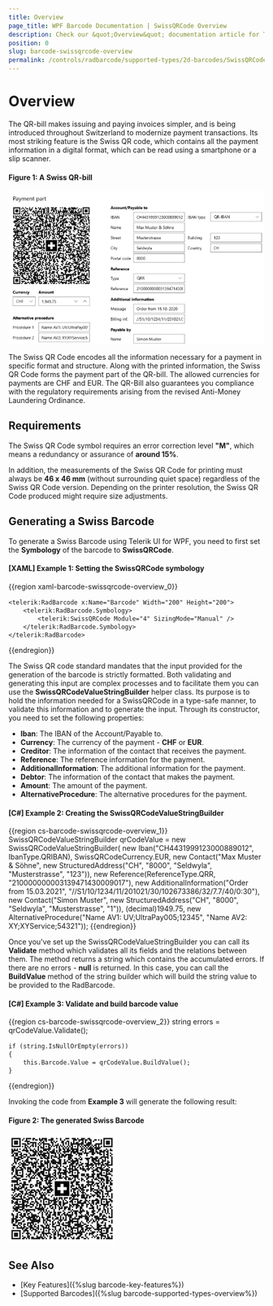 ```yaml
---
title: Overview
page_title: WPF Barcode Documentation | SwissQRCode Overview
description: Check our &quot;Overview&quot; documentation article for Telerik SwissQRCode for WPF control.
position: 0
slug: barcode-swissqrcode-overview
permalink: /controls/radbarcode/supported-types/2d-barcodes/SwissQRCode/overview
---
```


# Overview

The QR-bill makes issuing and paying invoices simpler, and is being introduced throughout Switzerland to modernize payment transactions. Its most striking feature is the Swiss QR code, which contains all the payment information in a digital format, which can be read using a smartphone or a slip scanner.

#### Figure 1: A Swiss QR-bill

![A Swiss QR-bill](../../../../radbarcodenew/supported-types/2d-barcodes/SwissQRCode/images/qr-bill.png)

The Swiss QR Code encodes all the information necessary for a payment in specific format and structure. Along with the printed information, the Swiss QR Code forms the payment part of the QR-bill. The allowed currencies for payments are CHF and EUR. The QR-Bill also guarantees you compliance with the regulatory requirements arising from the revised Anti-Money Laundering Ordinance.

## Requirements

The Swiss QR Code symbol requires an error correction level **"M"**, which means a redundancy or assurance of **around 15%**.

In addition, the measurements of the Swiss QR Code for printing must always be **46 x 46 mm** (without surrounding quiet space) regardless of the Swiss QR Code version. Depending on the printer resolution, the Swiss QR Code produced might require size adjustments.

## Generating a Swiss Barcode

To generate a Swiss Barcode using Telerik UI for WPF, you need to first set the **Symbology** of the barcode to **SwissQRCode**.

#### __[XAML] Example 1: Setting the SwissQRCode symbology__  

{{region xaml-barcode-swissqrcode-overview_0}}
    
    <telerik:RadBarcode x:Name="Barcode" Width="200" Height="200">
        <telerik:RadBarcode.Symbology>
            <telerik:SwissQRCode Module="4" SizingMode="Manual" />
        </telerik:RadBarcode.Symbology>
    </telerik:RadBarcode>
{{endregion}}

The Swiss QR code standard mandates that the input provided for the generation of the barcode is strictly formatted. Both validating and generating this input are complex processes and to facilitate them you can use the **SwissQRCodeValueStringBuilder** helper class. Its purpose is to hold the information needed for a SwissQRCode in a type-safe manner, to validate this information and to generate the input. Through its constructor, you need to set the following properties:

* **Iban**: The IBAN of the Account/Payable to.
* **Currency**: The currency of the payment - **CHF** or **EUR**.
* **Creditor**: The information of the contact that receives the payment.
* **Reference**: The reference information for the payment.
* **AdditionalInformation**: The additional information for the payment.
* **Debtor**: The information of the contact that makes the payment.
* **Amount**: The amount of the payment.
* **AlternativeProcedure**: The alternative procedures for the payment.

#### __[C#] Example 2: Creating the SwissQRCodeValueStringBuilder__

{{region cs-barcode-swissqrcode-overview_1}}
    SwissQRCodeValueStringBuilder qrCodeValue = new SwissQRCodeValueStringBuilder(
            new Iban("CH4431999123000889012", IbanType.QRIBAN),
            SwissQRCodeCurrency.EUR,
            new Contact("Max Muster &amp; Söhne",
            new StructuredAddress("CH", "8000", "Seldwyla", "Musterstrasse", "123")),
            new Reference(ReferenceType.QRR, "210000000003139471430009017"),
            new AdditionalInformation("Order from 15.03.2021", "//S1/10/1234/11/201021/30/102673386/32/7.7/40/0:30"),
            new Contact("Simon Muster", new StructuredAddress("CH", "8000", "Seldwyla", "Musterstrasse", "1")),
            (decimal)1949.75,
            new AlternativeProcedure("Name AV1: UV;UltraPay005;12345", "Name AV2: XY;XYService;54321"));
{{endregion}}

Once you've set up the SwissQRCodeValueStringBuilder you can call its **Validate** method which validates all its fields and the relations between them. The method returns a string which contains the accumulated errors. If there are no errors - **null** is returned. In this case, you can call the **BuildValue** method of the string builder which will build the string value to be provided to the RadBarcode.

#### __[C#] Example 3: Validate and build barcode value__

{{region cs-barcode-swissqrcode-overview_2}}
    string errors = qrCodeValue.Validate();

    if (string.IsNullOrEmpty(errors))
    {
        this.Barcode.Value = qrCodeValue.BuildValue();
    }
{{endregion}}

Invoking the code from **Example 3** will generate the following result:

#### Figure 2: The generated Swiss Barcode

![The generated Swiss Barcode](../../../../radbarcodenew/supported-types/2d-barcodes/SwissQRCode/images/swiss-barcode.png)

## See Also

- [Key Features]({%slug barcode-key-features%})
- [Supported Barcodes]({%slug barcode-supported-types-overview%})